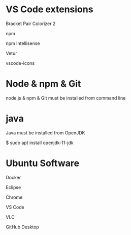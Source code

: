 # VS Code extensions

Bracket Pair Colorizer 2

npm

npm Intellisense

Vetur

vscode-icons

# Node & npm & Git

node.js & npm & Git must be installed from command line

# java

Java must be installed from OpenJDK

$ sudo apt install openjdk-11-jdk

# Ubuntu Software

Docker

Eclipse

Chrome

VS Code

VLC

GitHub Desktop

